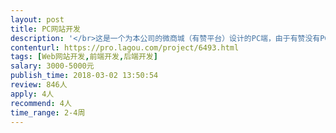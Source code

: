 ```yaml
---                
layout: post       
title: PC网站开发           
description: '</br>这是一个为本公司的微商城（有赞平台）设计的PC端，由于有赞没有PC端，所以自己设计了一个PC端，需要找前后端开发。</br>微商城公众号：猫东家。</br>主要页面：</br>1、首页</br>2、商城页</br>3、帮助</br>4、快速了解我们</br>5、关于我们</br>6、新闻</br></br>关于商品：不需要制作商品购买流程，只需要简单的商品详情页，参考：https://detail.youzan.com/show/goods?alias=2ostj21lah6om&activity=</br></br>需要交付：</br>1、前后端全部源代码</br>2、部署到我的服务器上</br>3、测试完成可正常工作</br>'     
contenturl: https://pro.lagou.com/project/6493.html      
tags: [Web网站开发,前端开发,后端开发]            
salary: 3000-5000元          
publish_time: 2018-03-02 13:50:54         
review: 846人                   
apply: 4人                   
recommend: 4人                   
time_range: 2-4周              
---                 
```


